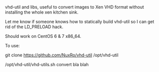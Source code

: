 vhd-util and libs, useful to convert images to Xen VHD format without installing the whole xen kitchen sink.

Let me know if someone knows how to statically build vhd-util so I can get rid of the LD_PRELOAD hack.

Should work on CentOS 6 & 7 x86_64.

To use:

git clone https://github.com/NuxRo/vhd-util /opt/vhd-util

/opt/vhd-util/vhd-utils.sh convert bla blah
